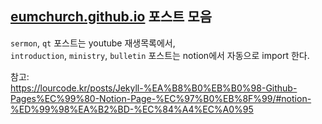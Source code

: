 ## [eumchurch.github.io](https://github.com/eumchurch/eumchurch.github.io) 포스트 모음
`sermon`, `qt` 포스트는 youtube 재생목록에서,  
`introduction`, `ministry`, `bulletin` 포스트는 notion에서 자동으로 import 한다.

참고:  
https://lourcode.kr/posts/Jekyll-%EA%B8%B0%EB%B0%98-Github-Pages%EC%99%80-Notion-Page-%EC%97%B0%EB%8F%99/#notion-%ED%99%98%EA%B2%BD-%EC%84%A4%EC%A0%95
